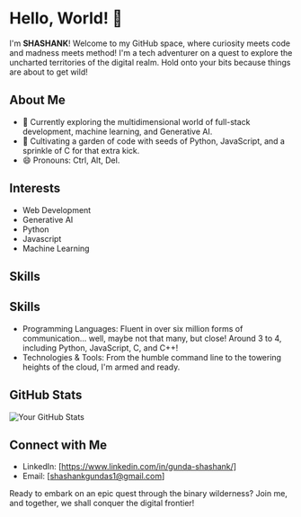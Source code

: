 # Hello, World! 🚀

I'm **SHASHANK**! Welcome to my GitHub space, where curiosity meets code and madness meets method! I'm a tech adventurer on a quest to explore the uncharted territories of the digital realm. Hold onto your bits because things are about to get wild!

## About Me

- 🔭 Currently exploring the multidimensional world of full-stack development, machine learning, and Generative AI.
- 🌱 Cultivating a garden of code with seeds of Python, JavaScript, and a sprinkle of C for that extra kick.
- 😄 Pronouns: Ctrl, Alt, Del.
<!--  - ⚡ Fun fact: I once debugged a piece of code by reciting the entire script backwards under a full moon. It worked! -->

## Interests

- Web Development
- Generative AI
- Python
- Javascript
- Machine Learning
  
<!--  - Quantum Computing: Riding the wave of probability into the unknown. -->

## Skills

## Skills

- Programming Languages: Fluent in over six million forms of communication... well, maybe not that many, but close! Around 3 to 4, including Python, JavaScript, C, and C++!
- Technologies & Tools: From the humble command line to the towering heights of the cloud, I'm armed and ready.


<!-- ## Projects

- [Project Name](Link to Project Repository or Website): In this project, I hacked the Matrix... okay, maybe not the Matrix, but a simulation of it!
- [Project Name](Link to Project Repository or Website): Ever wondered what happens when you mix AI with a sprinkle of chaos theory? Check out this project and hold onto your socks!
- [Project Name](Link to Project Repository or Website): This project started as a joke but ended up winning a Nobel Prize in Computer Science. True story!
-->

## GitHub Stats

![Your GitHub Stats](https://github-readme-stats.vercel.app/api?username=theshashank1&show_icons=true&theme=radical)

## Connect with Me

- LinkedIn: [https://www.linkedin.com/in/gunda-shashank/]
- Email: [shashankgundas1@gmail.com]
<!-- - Website: [Your Personal Website or Blog URL] -->

Ready to embark on an epic quest through the binary wilderness? Join me, and together, we shall conquer the digital frontier!
